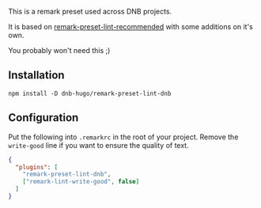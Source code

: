 This is a remark preset used across DNB projects.

It is based on [remark-preset-lint-recommended](https://github.com/remarkjs/remark-lint/tree/main/packages/remark-preset-lint-recommended) with some additions on it's own.

You probably won't need this ;)

## Installation

```shell script
npm install -D dnb-hugo/remark-preset-lint-dnb
```

## Configuration

Put the following into `.remarkrc` in the root of your project. Remove the `write-good` line if you want to ensure the quality of text.

```json
{
  "plugins": [
    "remark-preset-lint-dnb",
    ["remark-lint-write-good", false]
  ]
}
```
